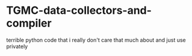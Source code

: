# TGMC-data-collectors-and-compiler
terrible python code that i really don't care that much about and just use privately
